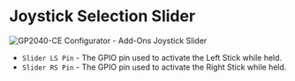 # Joystick Selection Slider

![GP2040-CE Configurator - Add-Ons Joystick Slider](@site/docs/assets/images/gpc-add-ons-joystick-slider.png)

* `Slider LS Pin` - The GPIO pin used to activate the Left Stick while held.
* `Slider RS Pin` - The GPIO pin used to activate the Right Stick while held.
